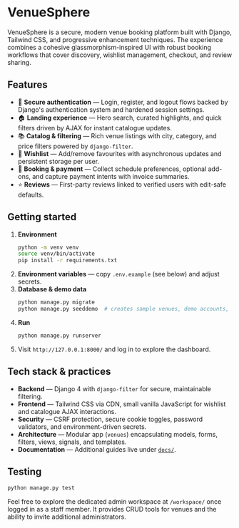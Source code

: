 # VenueSphere

VenueSphere is a secure, modern venue booking platform built with Django, Tailwind CSS, and progressive enhancement techniques. The experience combines a cohesive glassmorphism-inspired UI with robust booking workflows that cover discovery, wishlist management, checkout, and review sharing.

## Features

- 🔐 **Secure authentication** — Login, register, and logout flows backed by Django's authentication system and hardened session settings.
- 🏠 **Landing experience** — Hero search, curated highlights, and quick filters driven by AJAX for instant catalogue updates.
- 📚 **Catalog & filtering** — Rich venue listings with city, category, and price filters powered by `django-filter`.
- 💖 **Wishlist** — Add/remove favourites with asynchronous updates and persistent storage per user.
- 📅 **Booking & payment** — Collect schedule preferences, optional add-ons, and capture payment intents with invoice summaries.
- ⭐ **Reviews** — First-party reviews linked to verified users with edit-safe defaults.

## Getting started

1. **Environment**
   ```bash
   python -m venv venv
   source venv/bin/activate
   pip install -r requirements.txt
   ```
2. **Environment variables** — copy `.env.example` (see below) and adjust secrets.
3. **Database & demo data**
   ```bash
   python manage.py migrate
   python manage.py seeddemo  # creates sample venues, demo accounts, and an initial admin
   ```
4. **Run**
   ```bash
   python manage.py runserver
   ```
5. Visit `http://127.0.0.1:8000/` and log in to explore the dashboard.

## Tech stack & practices

- **Backend** — Django 4 with `django-filter` for secure, maintainable filtering.
- **Frontend** — Tailwind CSS via CDN, small vanilla JavaScript for wishlist and catalogue AJAX interactions.
- **Security** — CSRF protection, secure cookie toggles, password validators, and environment-driven secrets.
- **Architecture** — Modular app (`venues`) encapsulating models, forms, filters, views, signals, and templates.
- **Documentation** — Additional guides live under [`docs/`](docs/).

## Testing

```bash
python manage.py test
```

Feel free to explore the dedicated admin workspace at `/workspace/` once logged in as a staff member. It provides CRUD tools for venues and the ability to invite additional administrators.
